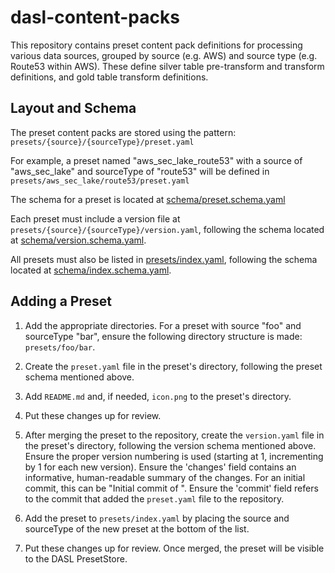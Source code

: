 # dasl-content-packs
This repository contains preset content pack definitions for processing various data sources,
grouped by source (e.g. AWS) and source type (e.g. Route53 within AWS). These define silver
table pre-transform and transform definitions, and gold table transform definitions.

## Layout and Schema
The preset content packs are stored using the pattern:
`presets/{source}/{sourceType}/preset.yaml`

For example, a preset named "aws_sec_lake_route53" with a source of "aws_sec_lake" and sourceType of
"route53" will be defined in `presets/aws_sec_lake/route53/preset.yaml`

The schema for a preset is located at [schema/preset.schema.yaml](./schema/preset.schema.yaml)

Each preset must include a version file at `presets/{source}/{sourceType}/version.yaml`, following
the schema located at [schema/version.schema.yaml](./schema/version.schema.yaml).

All presets must also be listed in [presets/index.yaml](./presets/index.yaml), following the
schema located at [schema/index.schema.yaml](./schema/index.schema.yaml).

## Adding a Preset

1. Add the appropriate directories. For a preset with source "foo" and sourceType "bar", ensure the
following directory structure is made: `presets/foo/bar`.

2. Create the `preset.yaml` file in the preset's directory, following the preset schema mentioned above.

3. Add `README.md` and, if needed, `icon.png` to the preset's directory.

4. Put these changes up for review.

5. After merging the preset to the repository, create the `version.yaml` file in the preset's directory,
following the version schema mentioned above. Ensure the proper version numbering is used (starting
at 1, incrementing by 1 for each new version). Ensure the 'changes' field contains an informative,
human-readable summary of the changes. For an initial commit, this can be "Initial commit of <source
and description>". Ensure the 'commit' field refers to the commit that added the `preset.yaml` file to
the repository.

6. Add the preset to `presets/index.yaml` by placing the source and sourceType of the new preset at the
bottom of the list.

7. Put these changes up for review. Once merged, the preset will be visible to the DASL PresetStore.
